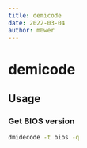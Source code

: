 ```yaml
---
title: demicode
date: 2022-03-04
author: m0wer
---
```


# demicode

## Usage

### Get BIOS version

```bash
dmidecode -t bios -q
```

